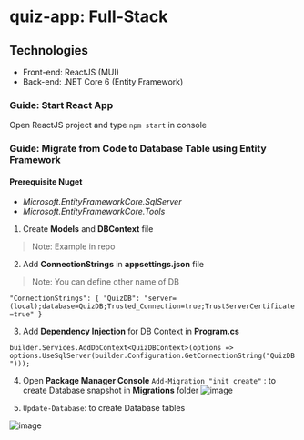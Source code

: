 # quiz-app: Full-Stack
## Technologies
- Front-end: ReactJS (MUI)
- Back-end: .NET Core 6 (Entity Framework)

### Guide: Start React App
Open ReactJS project and type `npm start` in console


### Guide: Migrate from Code to Database Table using Entity Framework
#### Prerequisite Nuget
- *Microsoft.EntityFrameworkCore.SqlServer*
- *Microsoft.EntityFrameworkCore.Tools*
1. Create **Models** and **DBContext** file
> Note: Example in repo
2. Add **ConnectionStrings** in **appsettings.json** file
> Note: You can define other name of DB

`"ConnectionStrings": {
    "QuizDB": "server=(local);database=QuizDB;Trusted_Connection=true;TrustServerCertificate=true"
  }`
  
3. Add **Dependency Injection** for DB Context in **Program.cs**

`builder.Services.AddDbContext<QuizDBContext>(options => options.UseSqlServer(builder.Configuration.GetConnectionString("QuizDB")));`
                       
4. Open **Package Manager Console**
 `Add-Migration "init create"` : to create Database snapshot in **Migrations** folder
![image](https://user-images.githubusercontent.com/91947000/208984433-550451e6-59e4-4611-85bc-4b8eab1e1de1.png)
  
5. `Update-Database`: to create Database tables

![image](https://user-images.githubusercontent.com/91947000/208984345-03250a02-38a6-4e82-8909-8ffa478698f8.png)
